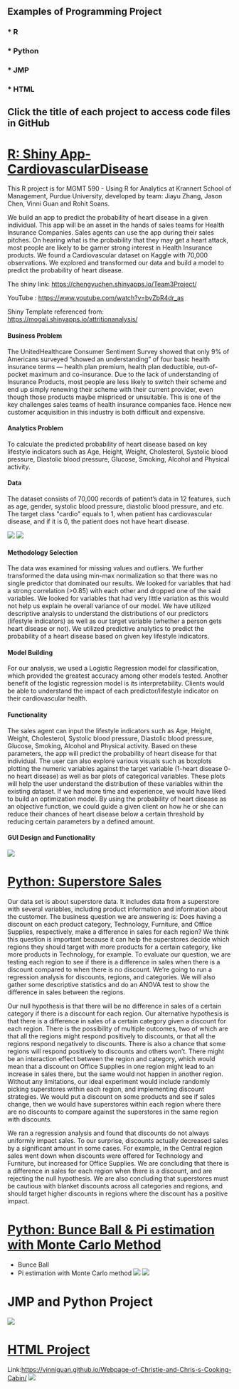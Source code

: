 ## Examples of Programming Project
### * R
### * Python
### * JMP
### * HTML
## Click the title of each project to access code files in GitHub

# [R: Shiny App-CardiovascularDisease](https://github.com/VinniGuan/CVS-disease-R-Shiny-App-Project)

This R project is for MGMT 590 - Using R for Analytics at Krannert School of Management, Purdue University, developed by team: Jiayu Zhang, Jason Chen, Vinni Guan and Rohit Soans.

We build an app to predict the probability of heart disease in a given individual. This app will be an asset in the hands of sales teams for Health Insurance Companies.  Sales agents can use the app during their sales pitches. On hearing what is the probability that they may get a heart attack, most people are likely to be garner strong interest in Health Insurance products. We found a Cardiovascular dataset on Kaggle with 70,000 observations. We explored and transformed our data and build a model to predict the probability of heart disease.

The shiny link: https://chengyuchen.shinyapps.io/Team3Project/

YouTube : https://www.youtube.com/watch?v=bvZbR4dr_as

Shiny Template referenced from: https://mogali.shinyapps.io/attritionanalysis/

#### Business Problem
The UnitedHealthcare Consumer Sentiment Survey showed that only 9% of Americans surveyed “showed an understanding” of four basic health insurance terms — health plan premium, health plan deductible, out-of- pocket maximum and co-insurance. Due to the lack of understanding of Insurance Products, most people are less likely to switch their scheme and end up simply renewing their scheme with their current provider, even though those products maybe mispriced or unsuitable. This is one of the key challenges sales teams of health insurance companies face. Hence new customer acquisition in this industry is both difficult and expensive.

#### Analytics Problem
To calculate the predicted probability of heart disease based on key lifestyle indicators such as Age, Height, Weight, Cholesterol, Systolic blood pressure, Diastolic blood pressure, Glucose, Smoking, Alcohol and Physical activity.

#### Data
The dataset consists of 70,000 records of patient’s data in 12 features, such as age, gender, systolic blood pressure, diastolic blood pressure, and etc. The target class "cardio" equals to 1, when patient has cardiovascular disease, and if it is 0, the patient does not have heart disease.

![](/images/Shiny1.png)
![](/images/Shiny2.png)

#### Methodology Selection
The data was examined for missing values and outliers. We further transformed the data using min-max normalization so that there was no single predictor that dominated our results. We looked for variables that had a strong correlation (>0.85) with each other and dropped one of the said variables. We looked for variables that had very little variation as this would not help us explain he overall variance of our model. We have utilized descriptive analysis to understand the distributions of our predictors (lifestyle indicators) as well as our target variable (whether a person gets heart disease or not). We utilized predictive analytics to predict the probability of a heart disease based on given key lifestyle indicators.

#### Model Building
For our analysis, we used a Logistic Regression model for classification, which provided the greatest accuracy among other models tested. Another benefit of the logistic regression model is its interpretability. Clients would be able to understand the impact of each predictor/lifestyle indicator on their cardiovascular health.

#### Functionality
The sales agent can input the lifestyle indicators such as Age, Height, Weight, Cholesterol, Systolic blood pressure, Diastolic blood pressure, Glucose, Smoking, Alcohol and Physical activity. Based on these parameters, the app will predict the probability of heart disease for that individual. The user can also explore various visuals such as boxplots plotting the numeric variables against the target variable (1-heart disease 0- no heart disease) as well as bar plots of categorical variables. These plots will help the user understand the distribution of these variables within the existing dataset. If we had more time and experience, we would have liked to build an optimization model. By using the probability of heart disease as an objective function, we could guide a given client on how he or she can reduce their chances of heart disease below a certain threshold by reducing certain parameters by a defined amount.

#### GUI Design and Functionality
![](/images/Shiny3.png)

# [Python: Superstore Sales](https://github.com/VinniGuan/Yingyan-Guan-Python-Projects)
Our data set is about superstore data. It includes data from a superstore with several variables, including product information and information about the customer. The business question we are answering is: Does having a discount on each product category, Technology, Furniture, and Office Supplies, respectively, make a difference in sales for each region? We think this question is important because it can help the superstores decide which regions they should target with more products for a certain category, like more products in Technology, for example. 
To evaluate our question, we are testing each region to see if there is a difference in sales when there is a discount compared to when there is no discount. We’re going to run a regression analysis for discounts, regions, and categories. We will also gather some descriptive statistics and do an ANOVA test to show the difference in sales between the regions. 

Our null hypothesis is that there will be no difference in sales of a certain category if there is a discount for each region. Our alternative hypothesis is that there is a difference in sales of a certain category given a discount for each region. 
There is the possibility of multiple outcomes, two of which are that all the regions might respond positively to discounts, or that all the regions respond negatively to discounts. There is also a chance that some regions will respond positively to discounts and others won’t. There might be an interaction effect between the region and category, which would mean that a discount on Office Supplies in one region might lead to an increase in sales there, but the same would not happen in another region. 
Without any limitations, our ideal experiment would include randomly picking superstores within each region, and implementing discount strategies. We would put a discount on some products and see if sales change, then we would have superstores within each region where there are no discounts to compare against the superstores in the same region with discounts.

We ran a regression analysis and found that discounts do not always uniformly impact sales. To our surprise, discounts actually decreased sales by a significant amount in some cases.  For example, in the Central region sales went down when discounts were offered for Technology and Furniture, but increased for Office Supplies. We are concluding that there is a difference in sales for each region when there is a discount, and are rejecting the null hypothesis. We are also concluding that superstores must be cautious with blanket discounts across all categories and regions, and should target higher discounts in regions where the discount has a positive impact. 


# [Python: Bunce Ball & Pi estimation with Monte Carlo Method](https://github.com/VinniGuan/Yingyan-Guan-Python-Projects)
* Bunce Ball
* Pi estimation with Monte Carlo method
![](/images/Python1.png)
![](/images/Python2.png)


# JMP and Python Project
![](/images/JMP.png)


# [HTML Project](https://github.com/VinniGuan/Webpage-of-Christie-and-Chris-s-Cooking-Cabin)
Link:https://vinniguan.github.io/Webpage-of-Christie-and-Chris-s-Cooking-Cabin/
![](/images/HTML1.png)
